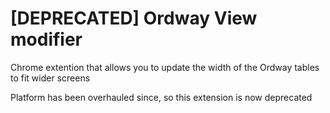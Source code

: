 # [DEPRECATED] Ordway View modifier

Chrome extention that allows you to update the width of the Ordway tables to fit wider screens

Platform has been overhauled since, so this extension is now deprecated
